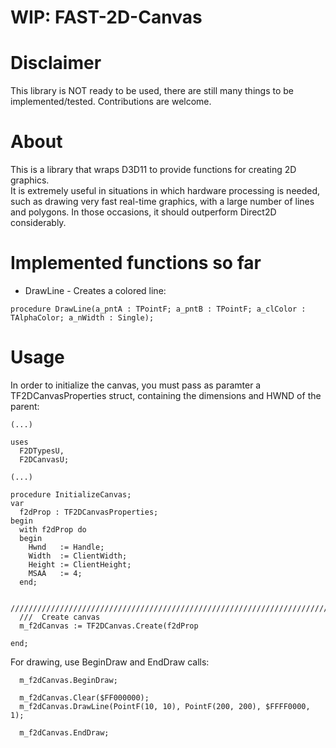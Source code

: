 # WIP:  FAST-2D-Canvas

# Disclaimer

This library is NOT ready to be used, there are still many things to be implemented/tested.
Contributions are welcome.

# About

This is a library that wraps D3D11 to provide functions for creating 2D graphics.  
It is extremely useful in situations in which hardware processing is needed, such as drawing very fast real-time graphics, with a large number of lines and polygons. In those occasions, it should outperform Direct2D considerably.  

# Implemented functions so far

- DrawLine - Creates a colored line:
```
procedure DrawLine(a_pntA : TPointF; a_pntB : TPointF; a_clColor : TAlphaColor; a_nWidth : Single);
```

# Usage

In order to initialize the canvas, you must pass as paramter a TF2DCanvasProperties struct, containing the dimensions and HWND of the parent:  

```
(...)

uses
  F2DTypesU,
  F2DCanvasU; 
  
(...)

procedure InitializeCanvas;
var
  f2dProp : TF2DCanvasProperties;
begin
  with f2dProp do
  begin
    Hwnd   := Handle;
    Width  := ClientWidth;
    Height := ClientHeight;
    MSAA   := 4;
  end;

  //////////////////////////////////////////////////////////////////////////////
  ///  Create canvas
  m_f2dCanvas := TF2DCanvas.Create(f2dProp
  
end;
```

For drawing, use BeginDraw and EndDraw calls:  

```
  m_f2dCanvas.BeginDraw;
  
  m_f2dCanvas.Clear($FF000000);
  m_f2dCanvas.DrawLine(PointF(10, 10), PointF(200, 200), $FFFF0000, 1);

  m_f2dCanvas.EndDraw;
```
